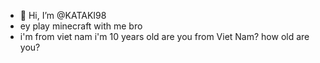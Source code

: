 - 👋 Hi, I’m @KATAKI98
- ey play minecraft with me bro
- i'm from viet nam
i'm 10 years old
are you from Viet Nam?
how old are you?
